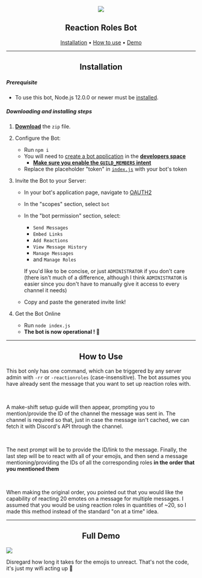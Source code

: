 

<div align="center">

![](https://media.discordapp.net/attachments/719694477027180544/771852466940805161/1604094355172.png)

## Reaction Roles Bot

[Installation](#Installation) • [How to use](#How-To-Use) • [Demo](#Full-Demo)

* * *


## Installation
</div>

##### Prerequisite

-   To use this bot, Node.js 12.0.0 or newer must be [installed](https://nodejs.org/en/download/).

##### Downloading and installing steps

1.  **[Download](https://github.com/jay1934/Reaction-Role-Bot/archive/main.zip)** the `zip` file.

2.  Configure the Bot:
    -   Run `npm i`
    -   You will need to [create a bot application](https://discordjs.guide/preparations/setting-up-a-bot-application.html#creating-your-bot) in the **[developers space](https://discordapp.com/developers/applications/me)**
        - [**Make sure you enable the `GUILD_MEMBERS` intent**](https://media.discordapp.net/attachments/769862166131245066/771303808390266900/image0.png?width=1359&height=671)
    - Replace the placeholder "token" in [`index.js`](/index.js#L6) with your bot's token

3.  Invite the Bot to your Server:
    - In your bot's application page, navigate to [OAUTH2](https://discord.com/developers/applications/771430839250059274/oauth2) 
    - In the "scopes" section, select `bot`
    - In the "bot permission" section, select:  
       - `Send Messages`
       - `Embed Links`
       - `Add Reactions`
       - `View Message History`
       - `Manage Messages`
       - and `Manage Roles`
       
        If you'd like to be concise, or just `ADMINISTRATOR` if you don't care (there isn't much of a difference, although I think `ADMINISTRATOR` is easier since you don't have to manually give it access to every channel it needs)
    - Copy and paste the generated invite link!
    
    

3.  Get the Bot Online
    -   Run `node index.js`
    -   **The bot is now operational ! 🎉**

* * *

<div align="center"> 

## How to Use 

</div>

This bot only has one command, which can be triggered by any server admin with `-rr` or `-reactionroles` (case-insensitive). The bot assumes you have already sent the message that you want to set up reaction roles with.

<br>

A make-shift setup guide will then appear, prompting you to mention/provide the ID of the channel the message was sent in. The channel is required so that, just in case the message isn't cached, we can fetch it with Discord's API through the channel.

<br>

The next prompt will be to provide the ID/link to the message. Finally, the last step will be to react with all of your emojis, and then send a message mentioning/providing the IDs of all the corresponding roles **in the order that you mentioned them**

<br>

When making the original order, you pointed out that you would like the capability of reacting 20 emotes on a message for multiple messages. I assumed that you would be using reaction roles in quantities of ~20, so I made this method instead of the standard "on at a time" idea.

* * *
<div align="center"> 

## Full Demo

</div>

![](/demo.gif)

Disregard how long it takes for the emojis to unreact. That's not the code, it's just my wifi acting up 🤣
